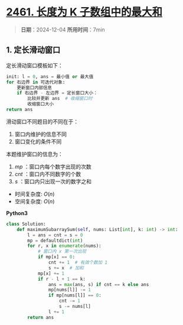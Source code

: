 # [2461. 长度为 K 子数组中的最大和](https://leetcode.cn/problems/maximum-sum-of-distinct-subarrays-with-length-k/description/)

> **日期**：2024-12-04
> **所用时间**：7min

## 1. 定长滑动窗口

定长滑动窗口模板如下：

```python
init: l = 0, ans = 最小值 or 最大值
for 右边界 in 可迭代对象:
	更新窗口内部信息
	if 右边界 - 左边界 = 定长窗口大小：
		比较并更新 ans  # 收缩窗口时
		收缩窗口大小
return ans
```

滑动窗口不同题目的不同在于：

1. 窗口内维护的信息不同
2. 窗口变化的条件不同

本题维护窗口的信息为：

1. $mp$ ：窗口内每个数字出现的次数
2. $cnt$ ：窗口内不同数字的个数
3. $s$ ：窗口内只出现一次的数字之和

- 时间复杂度: $O(n)$
- 空间复杂度: $O(n)$

**Python3**

```python
class Solution:
    def maximumSubarraySum(self, nums: List[int], k: int) -> int:
        l = ans = cnt = s = 0
        mp = defaultdict(int)
        for r, x in enumerate(nums):
            # 窗口内 x 第一次出现
            if mp[x] == 0:
                cnt += 1  # 有效个数加 1
                s += x  # 加和
            mp[x] += 1
            if r - l + 1 == k:
                ans = max(ans, s) if cnt == k else ans
                mp[nums[l]] -= 1
                if mp[nums[l]] == 0:
                    cnt -= 1
                    s -= nums[l]
                l += 1
        return ans
```